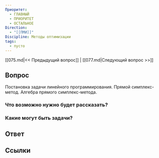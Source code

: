 ```yaml
---
Приоритет:
  - ГЛАВНЫЙ
  - ПРИОРИТЕТ
  - ОСТАЛЬНОЕ
Direction:
  - "[[ПМИ]]" 
Discipline: Методы оптимизации 
tags:
  - пусто
---
```

[[075.md|<< Предыдущий вопрос]] | [[077.md|Следующий вопрос >>]]
## Вопрос

Постановка задачи линейного программирования. Прямой симплекс-метод. Алгебра прямого симплекс-метода.

### Что возможно нужно будет рассказать?

### Какие могут быть задачи?

## Ответ

## Ссылки

